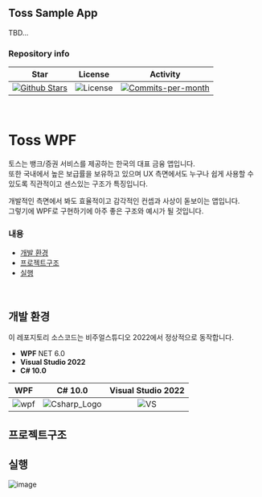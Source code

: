 ## Toss Sample App

TBD...

### Repository info

| Star | License | Activity |
|:----:|:-------:|:--------:|
| <a href="https://github.com/devncore/toss/stargazers"><img src="https://img.shields.io/github/stars/devncore/toss" alt="Github Stars"></a> | <img src="https://img.shields.io/github/license/devncore/toss" alt="License"> | <a href="https://github.com/devncore/toss/pulse"><img src="https://img.shields.io/github/commit-activity/m/devncore/toss" alt="Commits-per-month"></a> |

<br/>

# Toss WPF
토스는 뱅크/증권 서비스를 제공하는 한국의 대표 금융 앱입니다.  
또한 국내에서 높은 보급률을 보유하고 있으며 UX 측면에서도 누구나 쉽게 사용할 수 있도록 직관적이고 센스있는 구조가 특징입니다. 

개발적인 측면에서 봐도 효율적이고 감각적인 컨셉과 사상이 돋보이는 앱입니다.  
그렇기에 WPF로 구현하기에 아주 좋은 구조와 예시가 될 것입니다.

### 내용
- [개발 환경](#개발-환경)
- [프로젝트구조](#프로젝트구조)
- [실행](#실행)

<br/>

## 개발 환경
이 레포지토리 소스코드는 비주얼스튜디오 2022에서 정상적으로 동작합니다.  

- **WPF** NET 6.0  
- **Visual Studio 2022**  
- **C# 10.0**  

| WPF | C# 10.0 | Visual Studio 2022 |
|:--:|:--:|:--:|
| ![wpf](https://user-images.githubusercontent.com/52397976/166944767-b793b13d-c3f6-4b25-88ae-744b05f36e5b.png) | ![Csharp_Logo](https://user-images.githubusercontent.com/52397976/166942865-c5ff4029-5a67-4048-b2fe-d05f70225f99.png) | ![VS](https://user-images.githubusercontent.com/52397976/166945207-d673bcca-0e88-4605-8e3b-6ce7985782d0.png) |


## 프로젝트구조


## 실행

![image](https://user-images.githubusercontent.com/76234292/166662477-016c0677-2e54-49d3-bda5-92e71e3f2547.png)


